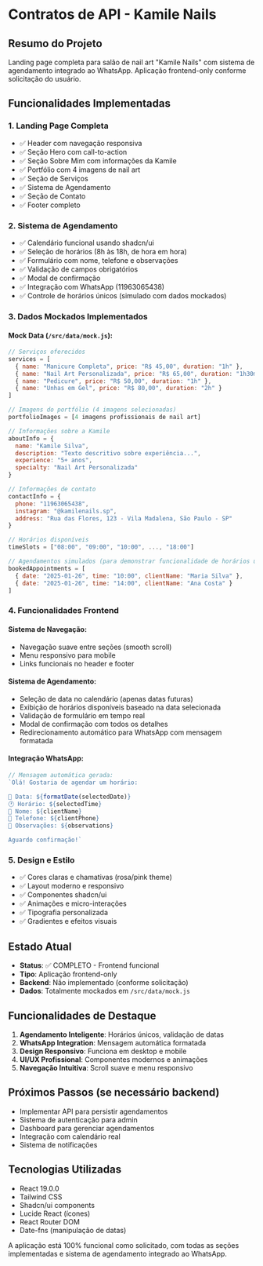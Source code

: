 # Contratos de API - Kamile Nails

## Resumo do Projeto
Landing page completa para salão de nail art "Kamile Nails" com sistema de agendamento integrado ao WhatsApp. Aplicação frontend-only conforme solicitação do usuário.

## Funcionalidades Implementadas

### 1. **Landing Page Completa**
- ✅ Header com navegação responsiva
- ✅ Seção Hero com call-to-action
- ✅ Seção Sobre Mim com informações da Kamile
- ✅ Portfólio com 4 imagens de nail art
- ✅ Seção de Serviços
- ✅ Sistema de Agendamento
- ✅ Seção de Contato
- ✅ Footer completo

### 2. **Sistema de Agendamento**
- ✅ Calendário funcional usando shadcn/ui
- ✅ Seleção de horários (8h às 18h, de hora em hora)
- ✅ Formulário com nome, telefone e observações
- ✅ Validação de campos obrigatórios
- ✅ Modal de confirmação
- ✅ Integração com WhatsApp (11963065438)
- ✅ Controle de horários únicos (simulado com dados mockados)

### 3. **Dados Mockados Implementados**

#### Mock Data (`/src/data/mock.js`):
```javascript
// Serviços oferecidos
services = [
  { name: "Manicure Completa", price: "R$ 45,00", duration: "1h" },
  { name: "Nail Art Personalizada", price: "R$ 65,00", duration: "1h30min" },
  { name: "Pedicure", price: "R$ 50,00", duration: "1h" },
  { name: "Unhas em Gel", price: "R$ 80,00", duration: "2h" }
]

// Imagens do portfólio (4 imagens selecionadas)
portfolioImages = [4 imagens profissionais de nail art]

// Informações sobre a Kamile
aboutInfo = {
  name: "Kamile Silva",
  description: "Texto descritivo sobre experiência...",
  experience: "5+ anos",
  specialty: "Nail Art Personalizada"
}

// Informações de contato
contactInfo = {
  phone: "11963065438",
  instagram: "@kamilenails.sp",
  address: "Rua das Flores, 123 - Vila Madalena, São Paulo - SP"
}

// Horários disponíveis
timeSlots = ["08:00", "09:00", "10:00", ..., "18:00"]

// Agendamentos simulados (para demonstrar funcionalidade de horários únicos)
bookedAppointments = [
  { date: "2025-01-26", time: "10:00", clientName: "Maria Silva" },
  { date: "2025-01-26", time: "14:00", clientName: "Ana Costa" }
]
```

### 4. **Funcionalidades Frontend**

#### Sistema de Navegação:
- Navegação suave entre seções (smooth scroll)
- Menu responsivo para mobile
- Links funcionais no header e footer

#### Sistema de Agendamento:
- Seleção de data no calendário (apenas datas futuras)
- Exibição de horários disponíveis baseado na data selecionada
- Validação de formulário em tempo real
- Modal de confirmação com todos os detalhes
- Redirecionamento automático para WhatsApp com mensagem formatada

#### Integração WhatsApp:
```javascript
// Mensagem automática gerada:
`Olá! Gostaria de agendar um horário:

📅 Data: ${formatDate(selectedDate)}
🕐 Horário: ${selectedTime}
👤 Nome: ${clientName}
📱 Telefone: ${clientPhone}
📝 Observações: ${observations}

Aguardo confirmação!`
```

### 5. **Design e Estilo**
- ✅ Cores claras e chamativas (rosa/pink theme)
- ✅ Layout moderno e responsivo
- ✅ Componentes shadcn/ui
- ✅ Animações e micro-interações
- ✅ Tipografia personalizada
- ✅ Gradientes e efeitos visuais

## Estado Atual
- **Status**: ✅ COMPLETO - Frontend funcional
- **Tipo**: Aplicação frontend-only
- **Backend**: Não implementado (conforme solicitação)
- **Dados**: Totalmente mockados em `/src/data/mock.js`

## Funcionalidades de Destaque
1. **Agendamento Inteligente**: Horários únicos, validação de datas
2. **WhatsApp Integration**: Mensagem automática formatada
3. **Design Responsivo**: Funciona em desktop e mobile
4. **UI/UX Profissional**: Componentes modernos e animações
5. **Navegação Intuitiva**: Scroll suave e menu responsivo

## Próximos Passos (se necessário backend)
- Implementar API para persistir agendamentos
- Sistema de autenticação para admin
- Dashboard para gerenciar agendamentos
- Integração com calendário real
- Sistema de notificações

## Tecnologias Utilizadas
- React 19.0.0
- Tailwind CSS
- Shadcn/ui components
- Lucide React (ícones)
- React Router DOM
- Date-fns (manipulação de datas)

A aplicação está 100% funcional como solicitado, com todas as seções implementadas e sistema de agendamento integrado ao WhatsApp.